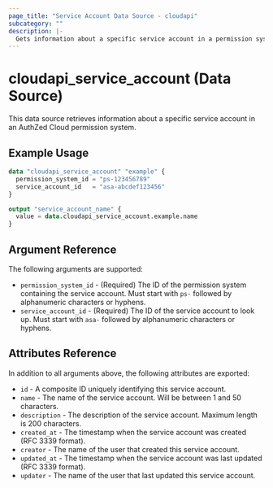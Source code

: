 ```yaml
---
page_title: "Service Account Data Source - cloudapi"
subcategory: ""
description: |-
  Gets information about a specific service account in a permission system.
---
```


# cloudapi_service_account (Data Source)

This data source retrieves information about a specific service account in an AuthZed Cloud permission system.

## Example Usage

```terraform
data "cloudapi_service_account" "example" {
  permission_system_id = "ps-123456789"
  service_account_id   = "asa-abcdef123456"
}

output "service_account_name" {
  value = data.cloudapi_service_account.example.name
}
```

## Argument Reference

The following arguments are supported:

* `permission_system_id` - (Required) The ID of the permission system containing the service account. Must start with `ps-` followed by alphanumeric characters or hyphens.
* `service_account_id` - (Required) The ID of the service account to look up. Must start with `asa-` followed by alphanumeric characters or hyphens.

## Attributes Reference

In addition to all arguments above, the following attributes are exported:

* `id` - A composite ID uniquely identifying this service account.
* `name` - The name of the service account. Will be between 1 and 50 characters.
* `description` - The description of the service account. Maximum length is 200 characters.
* `created_at` - The timestamp when the service account was created (RFC 3339 format).
* `creator` - The name of the user that created this service account.
* `updated_at` - The timestamp when the service account was last updated (RFC 3339 format).
* `updater` - The name of the user that last updated this service account. 
